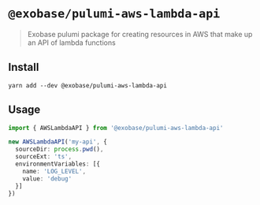 # `@exobase/pulumi-aws-lambda-api`

> Exobase pulumi package for creating resources in AWS that make up an API of lambda functions


## Install
```
yarn add --dev @exobase/pulumi-aws-lambda-api
```


## Usage

```ts
import { AWSLambdaAPI } from '@exobase/pulumi-aws-lambda-api'

new AWSLambdaAPI('my-api', {
  sourceDir: process.pwd(),
  sourceExt: 'ts',
  environmentVariables: [{
    name: 'LOG_LEVEL',
    value: 'debug'
  }]
})
```
